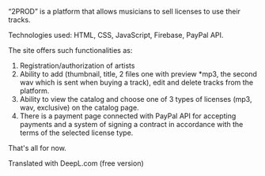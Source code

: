 “2PROD” is a platform that allows musicians to sell licenses to use their tracks.

Technologies used: HTML, CSS, JavaScript, Firebase, PayPal API.

The site offers such functionalities as:
1. Registration/authorization of artists
2. Ability to add (thumbnail, title, 2 files one with preview *mp3, the second wav which is sent when buying a track), edit and delete tracks from the platform.
3. Ability to view the catalog and choose one of 3 types of licenses (mp3, wav, exclusive) on the catalog page.
4. There is a payment page connected with PayPal API for accepting payments and a system of signing a contract in accordance with the terms of the selected license type.

That's all for now.

Translated with DeepL.com (free version)
